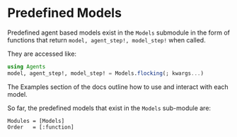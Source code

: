 # Predefined Models
Predefined agent based models exist in the `Models` submodule in the form of functions that return `model, agent_step!, model_step!` when called.

They are accessed like:
```julia
using Agents
model, agent_step!, model_step! = Models.flocking(; kwargs...)
```

The Examples section of the docs outline how to use and interact with each model.

So far, the predefined models that exist in the `Models` sub-module are:
```@autodocs
Modules = [Models]
Order   = [:function]
```
